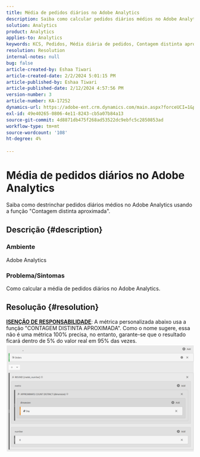 ```yaml
---
title: Média de pedidos diários no Adobe Analytics
description: Saiba como calcular pedidos diários médios no Adobe Analytics usando a função "Contagem distinta aproximada".
solution: Analytics
product: Analytics
applies-to: Analytics
keywords: KCS, Pedidos, Média diária de pedidos, Contagem distinta aproximada, Função
resolution: Resolution
internal-notes: null
bug: false
article-created-by: Eshaa Tiwari
article-created-date: 2/2/2024 5:01:15 PM
article-published-by: Eshaa Tiwari
article-published-date: 2/12/2024 4:57:56 PM
version-number: 3
article-number: KA-17252
dynamics-url: https://adobe-ent.crm.dynamics.com/main.aspx?forceUCI=1&pagetype=entityrecord&etn=knowledgearticle&id=9ac69aaa-ecc1-ee11-9079-6045bd006268
exl-id: 49e40265-0806-4e11-8243-cb5a07b84a13
source-git-commit: 4d8871db475f268ad53522dc9ebfc5c2850853ad
workflow-type: tm+mt
source-wordcount: '108'
ht-degree: 4%

---
```


# Média de pedidos diários no Adobe Analytics


Saiba como destrinchar pedidos diários médios no Adobe Analytics usando a função &quot;Contagem distinta aproximada&quot;.

## Descrição {#description}


### Ambiente

Adobe Analytics

### Problema/Sintomas

Como calcular a média de pedidos diários no Adobe Analytics.


## Resolução {#resolution}


<u><b>ISENÇÃO DE RESPONSABILIDADE</b></u>: A métrica personalizada abaixo usa a função &quot;CONTAGEM DISTINTA APROXIMADA&quot;. Como o nome sugere, essa não é uma métrica 100% precisa, no entanto, garante-se que o resultado ficará dentro de 5% do valor real em 95% das vezes.
![](assets/62d446f9-58c7-ee11-9079-6045bd0067ea.png)
